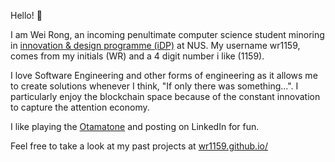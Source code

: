 Hello! 👋

I am Wei Rong, an incoming penultimate computer science student minoring in [innovation & design programme (iDP)](https://cde.nus.edu.sg/edic/idp/) at NUS. My username wr1159, comes from my initials (WR) and a 4 digit number i like (1159).

I love Software Engineering and other forms of engineering as it allows me to create solutions whenever I think, "If only there was something...".  I particularly enjoy the blockchain space because of the constant innovation to capture the attention economy. 

I like playing the [Otamatone](https://otamatone.com/) and posting on LinkedIn for fun. 

Feel free to take a look at my past projects at [wr1159.github.io/](https://wr1159.github.io/)
<!--
**wr1159/wr1159** is a ✨ _special_ ✨ repository because its `README.md` (this file) appears on your GitHub profile.

Here are some ideas to get you started:

- 🔭 I’m currently working on ...
- 🌱 I’m currently learning ...
- 👯 I’m looking to collaborate on ...
- 🤔 I’m looking for help with ...
- 💬 Ask me about ...
- 📫 How to reach me: ...
- 😄 Pronouns: ...
- ⚡ Fun fact: ...
-->
